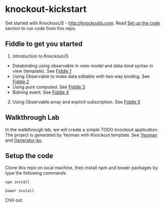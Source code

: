 # knockout-kickstart
Get started with KnockoutJS - http://knockoutjs.com.
Read [Set up the code](#setup-the-code) section to run code from this repo.

## Fiddle to get you started
1. Introduction to KnockoutJS
  * Databinding using observable in view model and data-bind syntax in view (template). See [Fiddle 1](https://jsfiddle.net/raQuiam/wjgdfz3x)
  * Using Observable to make data editable with two way binding. See [Fiddle 2](https://jsfiddle.net/raQuiam/vwcep4et)
  * Using pure computed. See [Fiddle 3](https://jsfiddle.net/raQuiam/ettmb50r)
  * Bidning event. See [Fiddle 4](https://jsfiddle.net/raQuiam/06kcLw5L)
2. Using Observable array and explicit subscription. See [Fiddle 5](https://jsfiddle.net/raQuiam/052Lt7au) 

## Walkthrough Lab
In the walkthrough lab, we will create a simple TODO knockout application. The project is generated by Yeoman with Knockout template.
See [Yeoman](http://yeoman.io/) and [Generator-ko](https://github.com/SteveSanderson/generator-ko)

## Setup the code
Clone this repo on local machine, then install npm and bower packages by type the following commands

```
npm install
```
```
bower install
```

Chill out.